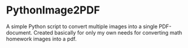 # PythonImage2PDF

A simple Python script to convert multiple images into a single PDF-document.
Created basically for only my own needs for converting math homework images into a pdf. 